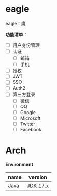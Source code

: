 # eagle

eagle：鹰

**功能清单**：

- [ ] 用户身份管理
- [ ] 认证
  - [ ] 邮箱
  - [ ] 手机
- [ ] 授权
- [ ] JWT
- [ ] SSO
- [ ] Auth2
- [ ] 第三方登录
  - [ ] 微信
  - [ ] QQ
  - [ ] Google
  - [ ] Microsoft
  - [ ] Twitter
  - [ ] Facebook

# Arch

**Environment**

| name | version                                                        |
|------|----------------------------------------------------------------|
| Java | [JDK 17.x](https://www.oracle.com/java/technologies/downloads) | 
